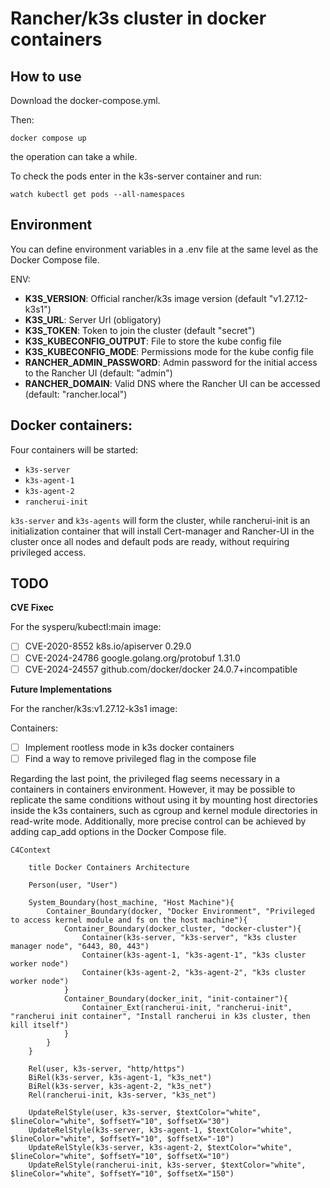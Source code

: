 # Rancher/k3s cluster in docker containers

## How to use

Download the docker-compose.yml.

Then:

```
docker compose up
```

the operation can take a while.

To check the pods enter in the k3s-server container and run:
```
watch kubectl get pods --all-namespaces
```

## Environment

You can define environment variables in a .env file at the same level as the Docker Compose file.

ENV:
- **K3S_VERSION**: Official rancher/k3s image version (default "v1.27.12-k3s1")
- **K3S_URL**: Server Url (obligatory)
- **K3S_TOKEN**: Token to join the cluster (default "secret")
- **K3S_KUBECONFIG_OUTPUT**: File to store the kube config file
- **K3S_KUBECONFIG_MODE**: Permissions mode for the kube config file
- **RANCHER_ADMIN_PASSWORD**: Admin password for the initial access to the Rancher UI (default: "admin")
- **RANCHER_DOMAIN**: Valid DNS where the Rancher UI can be accessed (default: "rancher.local")

## Docker containers:

Four containers will be started:

- `k3s-server`
- `k3s-agent-1`
- `k3s-agent-2`
- `rancherui-init`

`k3s-server` and `k3s-agents` will form the cluster, while rancherui-init is an initialization container that will install Cert-manager and Rancher-UI in the cluster once all nodes and default pods are ready, without requiring privileged access.

## TODO

**CVE Fixec**

For the sysperu/kubectl:main image:

- [ ] CVE-2020-8552 k8s.io/apiserver 0.29.0
- [ ] CVE-2024-24786⁠ google.golang.org/protobuf 1.31.0
- [ ] CVE-2024-24557 github.com/docker/docker 24.0.7+incompatible

**Future Implementations**

For the rancher/k3s:v1.27.12-k3s1 image:

Containers:
- [ ] Implement rootless mode in k3s docker containers
- [ ] Find a way to remove privileged flag in the compose file

Regarding the last point, the privileged flag seems necessary in a containers in containers environment. However, it may be possible to replicate the same conditions without using it by mounting host directories inside the k3s containers, such as cgroup and kernel module directories in read-write mode. Additionally, more precise control can be achieved by adding cap_add options in the Docker Compose file.

```mermaid
C4Context

    title Docker Containers Architecture

    Person(user, "User")

    System_Boundary(host_machine, "Host Machine"){
        Container_Boundary(docker, "Docker Environment", "Privileged to access kernel module and fs on the host machine"){
            Container_Boundary(docker_cluster, "docker-cluster"){    
                Container(k3s-server, "k3s-server", "k3s cluster manager node", "6443, 80, 443")
                Container(k3s-agent-1, "k3s-agent-1", "k3s cluster worker node")
                Container(k3s-agent-2, "k3s-agent-2", "k3s cluster worker node")
            }
            Container_Boundary(docker_init, "init-container"){
                Container_Ext(rancherui-init, "rancherui-init", "rancherui init container", "Install rancherui in k3s cluster, then kill itself")
            }
        }
    }

    Rel(user, k3s-server, "http/https")
    BiRel(k3s-server, k3s-agent-1, "k3s_net")
    BiRel(k3s-server, k3s-agent-2, "k3s_net")
    Rel(rancherui-init, k3s-server, "k3s_net")

    UpdateRelStyle(user, k3s-server, $textColor="white", $lineColor="white", $offsetY="10", $offsetX="30")
    UpdateRelStyle(k3s-server, k3s-agent-1, $textColor="white", $lineColor="white", $offsetY="10", $offsetX="-10")
    UpdateRelStyle(k3s-server, k3s-agent-2, $textColor="white", $lineColor="white", $offsetY="10", $offsetX="10")
    UpdateRelStyle(rancherui-init, k3s-server, $textColor="white", $lineColor="white", $offsetY="10", $offsetX="150")

```